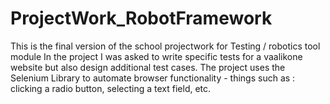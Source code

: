 # ProjectWork_RobotFramework
This is the final version of the school projectwork for Testing / robotics tool module
In the project I was asked to write specific tests for a vaalikone website but also design additional test cases. 
The project uses the Selenium Library to automate browser functionality - things such as : clicking a radio button, selecting a text field, etc. 

